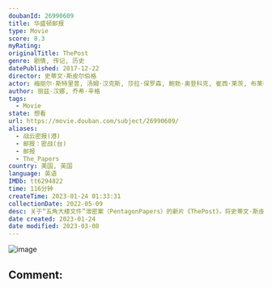 ```yaml
---
doubanId: 26990609
title: 华盛顿邮报
type: Movie
score: 8.3
myRating: 
originalTitle: ThePost
genre: 剧情, 传记, 历史
datePublished: 2017-12-22
director: 史蒂文·斯皮尔伯格
actor: 梅丽尔·斯特里普, 汤姆·汉克斯, 莎拉·保罗森, 鲍勃·奥登科克, 崔西·莱茨, 布莱德利·惠特福德, 布鲁斯·格林伍德, 马修·瑞斯, 爱丽森·布里, 凯莉·库恩, 杰西·普莱蒙, 大卫·克罗斯, 扎克·伍兹, 帕特·希利, 约翰·鲁, 里克·霍姆斯, 菲利普·卡斯诺夫, 杰茜·缪勒, 斯塔克·桑德斯, 迈克尔·西里尔·克赖顿, 威尔·丹顿, 迪尔德丽·罗夫乔, 迈克尔·斯图巴, 贾斯汀·斯万, 加里·维尔姆斯, 卡德罗莎·奥娜·卡罗尔, 艾米·露斯
author: 丽兹·汉娜, 乔希·辛格
tags:
  - Movie
state: 想看
url: https://movie.douban.com/subject/26990609/
aliases:
  - 战云密报(港)
  - 邮报：密战(台)
  - 邮报
  - The_Papers
country: 美国, 英国
language: 英语
IMDb: tt6294822
time: 116分钟
createTime: 2023-01-24 01:33:31
collectionDate: 2022-05-09
desc: 关于“五角大楼文件”泄密案（PentagonPapers）的新片《ThePost》，将史蒂文·斯皮尔伯格、汤姆·汉克斯与梅丽尔·斯特里普聚到了一起。斯皮尔伯格将作为导演与制片人身份参与制作，而影片...
date created: 2023-01-24
date modified: 2023-03-08
---
```


![image](p2505577378.jpg)

Comment:
---
